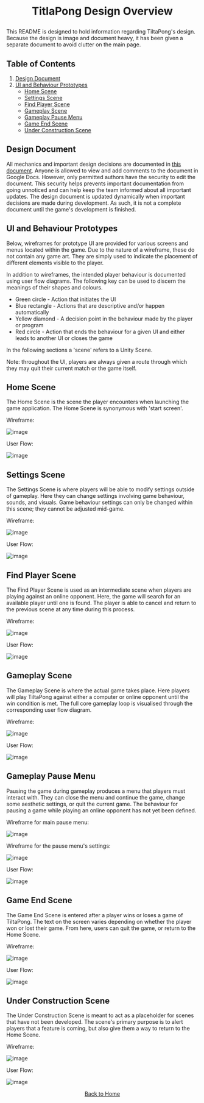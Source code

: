 # <p align="center">TitlaPong Design Overview</p>

This README is designed to hold information regarding TiltaPong's design. Because the design is image and document heavy, it has been given a separate document to avoid clutter on the main page.

## Table of Contents

1. [Design Document](#DesignDocument)
1. [UI and Behaviour Prototypes](#UIAndBehaviour)
    - [Home Scene](#HomeScene)
    - [Settings Scene](#SettingsScene)
    - [Find Player Scene](#FindPlayerScene)
    - [Gameplay Scene](#GameplayScene)
    - [Gameplay Pause Menu](#GameplayPauseMenu)
    - [Game End Scene](#GameEndScene)
    - [Under Construction Scene](#UnderConstructionScene)

## <a name="DesignDocument"></a>Design Document

All mechanics and important design decisions are documented in [this document](https://docs.google.com/document/d/1BxIRuREkCNnnhHKFHiHDU0i9Xp5bomv3vNINLLLVrhU/edit?usp=sharing). Anyone is allowed to view and add comments to the document in Google Docs. However, only permitted authors have the security to edit the document. This security helps prevents important documentation from going unnoticed and can help keep the team informed about all important updates. The design document is updated dynamically when important decisions are made during development. As such, it is not a complete document until the game's development is finished.

## <a name="UIAndBehaviour"></a>UI and Behaviour Prototypes

Below, wireframes for prototype UI are provided for various screens and menus located within the game. Due to the nature of a wireframe, these do not contain any game art. They are simply used to indicate the placement of different elements visible to the player.

In addition to wireframes, the intended player behaviour is documented using user flow diagrams. The following key can be used to discern the meanings of their shapes and colours.
- Green circle - Action that initiates the UI
- Blue rectangle - Actions that are descriptive and/or happen automatically
- Yellow diamond - A decision point in the behaviour made by the player or program
- Red circle - Action that ends the behaviour for a given UI and either leads to another UI or closes the game

In the following sections a 'scene' refers to a Unity Scene.

Note: throughout the UI, players are always given a route through which they may quit their current match or the game itself.

## <a name="HomeScene"></a> Home Scene

The Home Scene is the scene the player encounters when launching the game application. The Home Scene is synonymous with 'start screen'.

Wireframe:

![image](HomeWireframe.png)

User Flow:

![image](HomeFlow.png)

## <a name="SettingsScene"></a> Settings Scene

The Settings Scene is where players will be able to modify settings outside of gameplay. Here they can change settings involving game behaviour, sounds, and visuals. Game behaviour settings can only be changed within this scene; they cannot be adjusted mid-game.

Wireframe:

![image](SettingsWireframe.png)

User Flow:

![image](SettingsFlow.png)

## <a name="FindPlayerScene"></a> Find Player Scene

The Find Player Scene is used as an intermediate scene when players are playing against an online opponent. Here, the game will search for an available player until one is found. The player is able to cancel and return to the previous scene at any time during this process.

Wireframe:

![image](FindPlayerWireframe.png)

User Flow:

![image](FindPlayerSceneFlow.png)

## <a name="GameplayScene"></a> Gameplay Scene

The Gameplay Scene is where the actual game takes place. Here players will play TiltaPong against either a computer or online opponent until the win condition is met. The full core gameplay loop is visualised through the corresponding user flow diagram.

Wireframe:

![image](GameplayWireframe.png)

User Flow:

![image](GameplayFlow.png)

## <a name="GameplayPauseMenu"></a>Gameplay Pause Menu

Pausing the game during gameplay produces a menu that players must interact with. They can close the menu and continue the game, change some aesthetic settings, or quit the current game. The behaviour for pausing a game while playing an online opponent has not yet been defined.

Wireframe for main pause menu:

![image](GameplayPauseWireframe.png)

Wireframe for the pause menu's settings:

![image](GameplayPauseSettingsWireframe.png)

User Flow:

![image](GameplayPauseMenuFlow.png)


## <a name="GameEndScene"></a> Game End Scene

The Game End Scene is entered after a player wins or loses a game of TiltaPong. The text on the screen varies depending on whether the player won or lost their game. From here, users can quit the game, or return to the Home Scene.

Wireframe:

![image](GameEndWireframe.png)

User Flow:

![image](GameEndFlow.png)

## <a name="UnderConstructionScene"></a> Under Construction Scene

The Under Construction Scene is meant to act as a placeholder for scenes that have not been developed. The scene's primary purpose is to alert players that a feature is coming, but also give them a way to return to the Home Scene.

Wireframe:

![image](UnderConstructionWireframe.png)

User Flow:

![image](UnderConstructionFlow.png)

[<p align="center">Back to Home</p>](../README.md)
